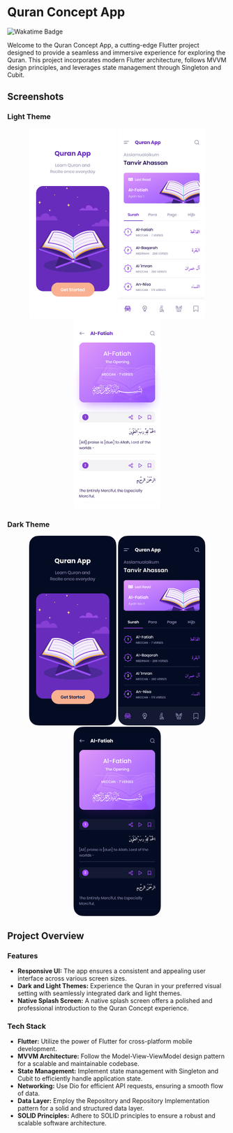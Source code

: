# Quran Concept App

![Wakatime Badge](https://wakatime.com/badge/user/018c9017-daf8-45c1-be71-8b16fd238022/project/018cb42b-2cb1-4a26-b291-7f680675f49b.svg)

Welcome to the Quran Concept App, a cutting-edge Flutter project designed to provide a seamless and immersive experience for exploring the Quran. This project incorporates modern Flutter architecture, follows MVVM design principles, and leverages state management through Singleton and Cubit.

## Screenshots

### Light Theme

<div align="center">
  <img src="assets/images/pngs/Splash.png" alt="Light Splash Screen" width="200"/>
  <img src="assets/images/pngs/Home.png" alt="Light Home Screen" width="200"/>
  <img src="assets/images/pngs/SurahDetaails.png" alt="Light Surah Details Screen" width="200"/>
</div>

### Dark Theme

<div align="center">
  <img src="assets/images/pngs/darkSplash.png" alt="Dark Splash Screen" width="200"/>
  <img src="assets/images/pngs/darkHome.png" alt="Dark Home Screen" width="200"/>
  <img src="assets/images/pngs/darkSurahDetaails.png" alt="Dark Surah Details Screen" width="200"/>
</div>
<!-- Add more screenshots here -->

## Project Overview

### Features

- **Responsive UI:** The app ensures a consistent and appealing user interface across various screen sizes.
- **Dark and Light Themes:** Experience the Quran in your preferred visual setting with seamlessly integrated dark and light themes.
- **Native Splash Screen:** A native splash screen offers a polished and professional introduction to the Quran Concept experience.

### Tech Stack

- **Flutter:** Utilize the power of Flutter for cross-platform mobile development.
- **MVVM Architecture:** Follow the Model-View-ViewModel design pattern for a scalable and maintainable codebase.
- **State Management:** Implement state management with Singleton and Cubit to efficiently handle application state.
- **Networking:** Use Dio for efficient API requests, ensuring a smooth flow of data.
- **Data Layer:** Employ the Repository and Repository Implementation pattern for a solid and structured data layer.
- **SOLID Principles:** Adhere to SOLID principles to ensure a robust and scalable software architecture.



